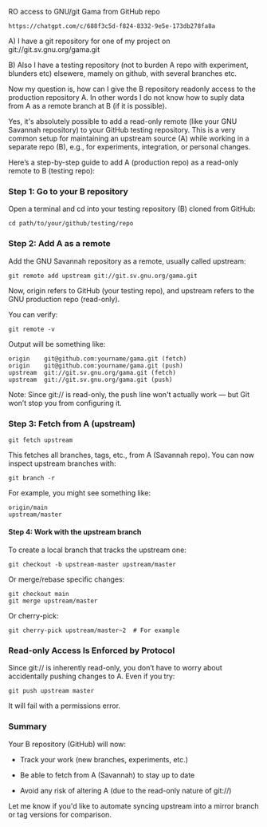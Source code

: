 
RO access to GNU/git Gama from GitHub repo

    https://chatgpt.com/c/688f3c5d-f824-8332-9e5e-173db278fa8a

A) I have a git repository for one of my project on git://git.sv.gnu.org/gama.git

B) Also I have a testing repository (not to burden A repo with experiment, blunders etc)
 elsewere, mamely on github, with several branches etc.

Now my question is, how can I give the B repository readonly access to the production repository A. 
In other words I do not know how to suply data from A as a remote branch at B (if it is possible).

Yes, it's absolutely possible to add a read-only remote (like your GNU Savannah repository) 
to your GitHub testing repository. This is a very common setup for maintaining 
an upstream source (A) while working in a separate repo (B), e.g., for experiments, 
integration, or personal changes.

Here’s a step-by-step guide to add A (production repo) as a read-only remote to B (testing repo):

### Step 1: Go to your B repository

Open a terminal and cd into your testing repository (B) cloned from GitHub:

    cd path/to/your/github/testing/repo

### Step 2: Add A as a remote

Add the GNU Savannah repository as a remote, usually called upstream:

    git remote add upstream git://git.sv.gnu.org/gama.git

Now, origin refers to GitHub (your testing repo), and upstream refers to the GNU production repo (read-only).

You can verify:

    git remote -v

Output will be something like:

    origin    git@github.com:yourname/gama.git (fetch)
    origin    git@github.com:yourname/gama.git (push)
    upstream  git://git.sv.gnu.org/gama.git (fetch)
    upstream  git://git.sv.gnu.org/gama.git (push)

Note: Since git:// is read-only, the push line won't actually work — but Git won’t stop 
you from configuring it.

### Step 3: Fetch from A (upstream)

    git fetch upstream

This fetches all branches, tags, etc., from A (Savannah repo). You can now inspect 
upstream branches with:

    git branch -r

For example, you might see something like:

    origin/main
    upstream/master

#### Step 4: Work with the upstream branch

To create a local branch that tracks the upstream one:

    git checkout -b upstream-master upstream/master

Or merge/rebase specific changes:

    git checkout main
    git merge upstream/master

Or cherry-pick:

    git cherry-pick upstream/master~2  # For example

### Read-only Access Is Enforced by Protocol

Since git:// is inherently read-only, you don’t have to worry about accidentally pushing changes to A. Even if you try:

    git push upstream master

It will fail with a permissions error.

### Summary

Your B repository (GitHub) will now:

* Track your work (new branches, experiments, etc.)

* Be able to fetch from A (Savannah) to stay up to date

* Avoid any risk of altering A (due to the read-only nature of git://)

Let me know if you'd like to automate syncing upstream into a mirror branch or tag versions for comparison.
